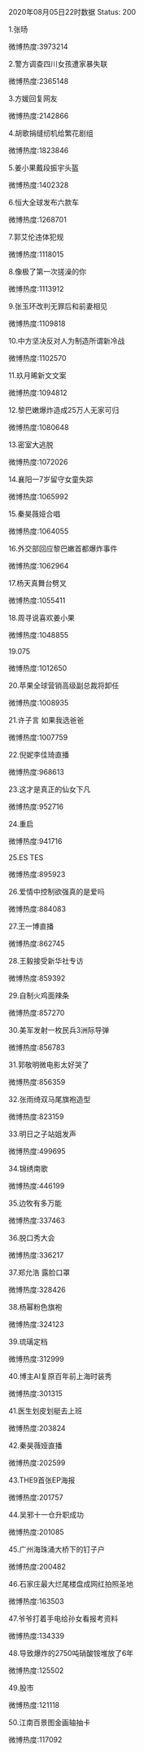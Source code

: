 2020年08月05日22时数据
Status: 200

1.张旸

微博热度:3973214

2.警方调查四川女孩遭家暴失联

微博热度:2365148

3.方媛回复网友

微博热度:2142866

4.胡歌捐缝纫机给繁花剧组

微博热度:1823846

5.姜小果戴段振宇头盔

微博热度:1402328

6.恒大全球发布六款车

微博热度:1268701

7.郭艾伦违体犯规

微博热度:1118015

8.像极了第一次搓澡的你

微博热度:1113912

9.张玉环改判无罪后和前妻相见

微博热度:1109818

10.中方坚决反对人为制造所谓新冷战

微博热度:1102570

11.玖月晞新文文案

微博热度:1094812

12.黎巴嫩爆炸造成25万人无家可归

微博热度:1080648

13.密室大逃脱

微博热度:1072026

14.襄阳一7岁留守女童失踪

微博热度:1065992

15.秦昊薇娅合唱

微博热度:1064055

16.外交部回应黎巴嫩首都爆炸事件

微博热度:1062964

17.杨天真舞台劈叉

微博热度:1055411

18.周寻说喜欢姜小果

微博热度:1048855

19.075

微博热度:1012650

20.苹果全球营销高级副总裁将卸任

微博热度:1008935

21.许子言 如果我选爸爸

微博热度:1007759

22.倪妮李佳琦直播

微博热度:968613

23.这才是真正的仙女下凡

微博热度:952716

24.重启

微博热度:941716

25.ES TES

微博热度:895923

26.爱情中控制欲强真的是爱吗

微博热度:884083

27.王一博直播

微博热度:862745

28.王毅接受新华社专访

微博热度:859392

29.自制火鸡面辣条

微博热度:857270

30.美军发射一枚民兵3洲际导弹

微博热度:856783

31.郭敬明微电影太好哭了

微博热度:856359

32.张雨绮双马尾旗袍造型

微博热度:823159

33.明日之子站姐发声

微博热度:499695

34.锦绣南歌

微博热度:446199

35.边牧有多万能

微博热度:337463

36.脱口秀大会

微博热度:336217

37.郑允浩 露脸口罩

微博热度:328426

38.杨幂粉色旗袍

微博热度:324123

39.琉璃定档

微博热度:312999

40.博主AI复原百年前上海时装秀

微博热度:301315

41.医生划皮划艇去上班

微博热度:203824

42.秦昊薇娅直播

微博热度:202599

43.THE9首张EP海报

微博热度:201757

44.吴邪十一仓升职成功

微博热度:201085

45.广州海珠涌大桥下的钉子户

微博热度:200482

46.石家庄最大烂尾楼盘成网红拍照圣地

微博热度:163503

47.爷爷打着手电给孙女看报考资料

微博热度:134339

48.导致爆炸的2750吨硝酸铵堆放了6年

微博热度:125502

49.股市

微博热度:121118

50.江南百景图金画轴抽卡

微博热度:117092

